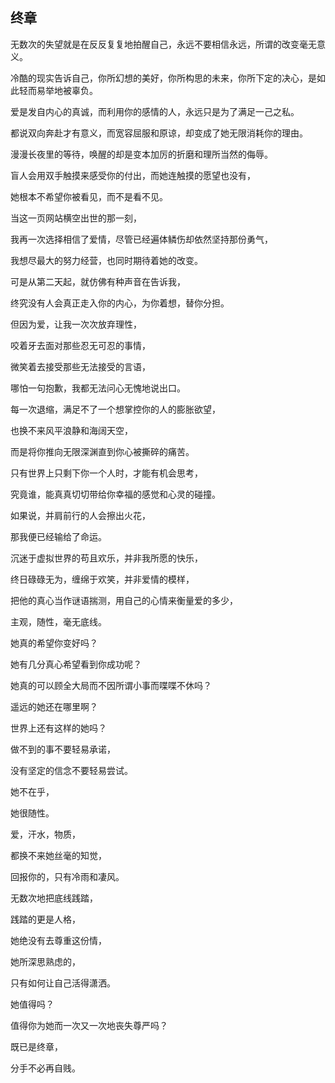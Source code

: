 # <center> </center>

## 终章

无数次的失望就是在反反复复地拍醒自己，永远不要相信永远，所谓的改变毫无意义。

冷酷的现实告诉自己，你所幻想的美好，你所构思的未来，你所下定的决心，是如此轻而易举地被辜负。

爱是发自内心的真诚，而利用你的感情的人，永远只是为了满足一己之私。

都说双向奔赴才有意义，而宽容屈服和原谅，却变成了她无限消耗你的理由。

漫漫长夜里的等待，唤醒的却是变本加厉的折磨和理所当然的侮辱。

盲人会用双手触摸来感受你的付出，而她连触摸的愿望也没有，

她根本不希望你被看见，而不是看不见。

当这一页网站横空出世的那一刻，

我再一次选择相信了爱情，尽管已经遍体鳞伤却依然坚持那份勇气，

我想尽最大的努力经营，也同时期待着她的改变。

可是从第二天起，就仿佛有种声音在告诉我，

终究没有人会真正走入你的内心，为你着想，替你分担。

但因为爱，让我一次次放弃理性，

咬着牙去面对那些忍无可忍的事情，

微笑着去接受那些无法接受的言语，

哪怕一句抱歉，我都无法问心无愧地说出口。

每一次退缩，满足不了一个想掌控你的人的膨胀欲望，

也换不来风平浪静和海阔天空，

而是将你推向无限深渊直到你心被撕碎的痛苦。

只有世界上只剩下你一个人时，才能有机会思考，

究竟谁，能真真切切带给你幸福的感觉和心灵的碰撞。

如果说，并肩前行的人会擦出火花，

那我便已经输给了命运。

沉迷于虚拟世界的苟且欢乐，并非我所愿的快乐，

终日碌碌无为，缠绵于欢笑，并非爱情的模样，

把他的真心当作谜语揣测，用自己的心情来衡量爱的多少，

主观，随性，毫无底线。

她真的希望你变好吗？

她有几分真心希望看到你成功呢？

她真的可以顾全大局而不因所谓小事而喋喋不休吗？

遥远的她还在哪里啊？

世界上还有这样的她吗？

做不到的事不要轻易承诺，

没有坚定的信念不要轻易尝试。

她不在乎，

她很随性。

爱，汗水，物质，

都换不来她丝毫的知觉，

回报你的，只有冷雨和凄风。

无数次地把底线践踏，

践踏的更是人格，

她绝没有去尊重这份情，

她所深思熟虑的，

只有如何让自己活得潇洒。

她值得吗？

值得你为她而一次又一次地丧失尊严吗？

既已是终章，

分手不必再自贱。
